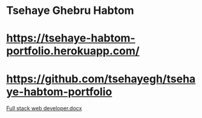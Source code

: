 # Tsehaye Ghebru Habtom

# https://tsehaye-habtom-portfolio.herokuapp.com/

# https://github.com/tsehayegh/tsehaye-habtom-portfolio

[Full stack web developer.docx](https://github.com/tsehayegh/my-acad-roadmap/files/2172432/Full.stack.web.developer.docx)
